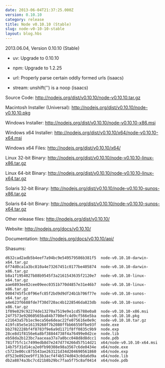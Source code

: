 ```yaml
---
date: 2013-06-04T21:37:25.000Z
version: 0.10.10
category: release
title: Node v0.10.10 (Stable)
slug: node-v0-10-10-stable
layout: blog.hbs
---
```


2013.06.04, Version 0.10.10 (Stable)

* uv: Upgrade to 0.10.10

* npm: Upgrade to 1.2.25

* url: Properly parse certain oddly formed urls (isaacs)

* stream: unshift('') is a noop (isaacs)


Source Code: http://nodejs.org/dist/v0.10.10/node-v0.10.10.tar.gz

Macintosh Installer (Universal): http://nodejs.org/dist/v0.10.10/node-v0.10.10.pkg

Windows Installer: http://nodejs.org/dist/v0.10.10/node-v0.10.10-x86.msi

Windows x64 Installer: http://nodejs.org/dist/v0.10.10/x64/node-v0.10.10-x64.msi

Windows x64 Files: http://nodejs.org/dist/v0.10.10/x64/

Linux 32-bit Binary: http://nodejs.org/dist/v0.10.10/node-v0.10.10-linux-x86.tar.gz

Linux 64-bit Binary: http://nodejs.org/dist/v0.10.10/node-v0.10.10-linux-x64.tar.gz

Solaris 32-bit Binary: http://nodejs.org/dist/v0.10.10/node-v0.10.10-sunos-x86.tar.gz

Solaris 64-bit Binary: http://nodejs.org/dist/v0.10.10/node-v0.10.10-sunos-x64.tar.gz

Other release files: http://nodejs.org/dist/v0.10.10/

Website: http://nodejs.org/docs/v0.10.10/

Documentation: http://nodejs.org/docs/v0.10.10/api/

Shasums:

```
d632cad2adb5b4eef7a94bc9e549579586b381f5  node-v0.10.10-darwin-x64.tar.gz
6f74d0ca1a3bc810a4e73267451c0177be405874  node-v0.10.10-darwin-x86.tar.gz
b8a1f1954027b88b9545f3a2161543635f2120e7  node-v0.10.10-linux-x64.tar.gz
aae6893ee82cee09eec0351b770d4857e31e46b7  node-v0.10.10-linux-x86.tar.gz
0004745f5c0f96efc85f2bd9d9df24b1b706f77e  node-v0.10.10-sunos-x64.tar.gz
a4e623f6688fde7f30d720ac4b1228546da823db  node-v0.10.10-sunos-x86.tar.gz
1f09e829c92274de13270a7519e9e1cd5788e0a8  node-v0.10.10-x86.msi
24f7573e92060565ba84b7700efc4d9cf566e5ba  node-v0.10.10.pkg
c21643a57b1ec9eca56e6deac22fe075616e0e9c  node-v0.10.10.tar.gz
419fc85e5e16139260f7b2080ffbb66550fbe93f  node.exe
bb2782228bf4f8783f9e6a9d1171f8ff0835c9b9  node.exp
28ce8d1f8156e6a8bf38844738f4a76499e0d2ce  node.lib
eb58da2b123bc7aaceaa37a7a0bcc048d8d8dcc1  node.pdb
781f75fc1c7499edb8d7e247d774266d57514d21  x64/node-v0.10.10-x64.msi
14b75f31d14ca2e0fb90308e98a3567c6de0434e  x64/node.exe
c5723e00cc875543ae263121d34d204690561860  x64/node.exp
df523e092ee9ff13b3acf4f4b574d043c0da6d9a  x64/node.lib
db2a8874a3bc7cd21b8b29bc7faa5f75c8af0414  x64/node.pdb
```
